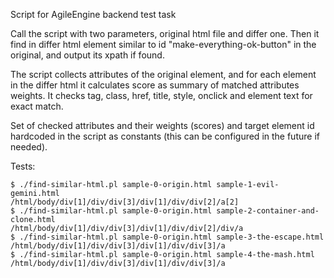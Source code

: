 Script for AgileEngine backend test task

Call the script with two parameters, original html file and differ one.
Then it find in differ html element similar to id "make-everything-ok-button" in the original,
and output its xpath if found.

The script collects attributes of the original element, and for each element
in the differ html it calculates score as summary of matched attributes weights.
It checks tag, class, href, title, style, onclick and element text for exact match.

Set of checked attributes and their weights (scores) and target element id
hardcoded in the script as constants (this can be configured in the future if needed).

Tests:
```
$ ./find-similar-html.pl sample-0-origin.html sample-1-evil-gemini.html
/html/body/div[1]/div/div[3]/div[1]/div/div[2]/a[2]
$ ./find-similar-html.pl sample-0-origin.html sample-2-container-and-clone.html
/html/body/div[1]/div/div[3]/div[1]/div/div[2]/div/a
$ ./find-similar-html.pl sample-0-origin.html sample-3-the-escape.html
/html/body/div[1]/div/div[3]/div[1]/div/div[3]/a
$ ./find-similar-html.pl sample-0-origin.html sample-4-the-mash.html
/html/body/div[1]/div/div[3]/div[1]/div/div[3]/a
```

